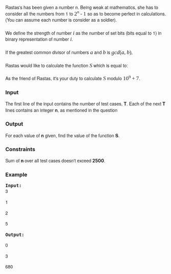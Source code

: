 <p style="margin: 1.5em 0px 0px; padding: 0px; font-size: 14px; line-height: 1.4em; color: #222222; font-family: 'Helvetica Neue', Helvetica, Arial, sans-serif;">Rastas's has been given a number n. Being weak at mathematics, she has to consider all the numbers from 1 to <span style="color: #222222; font-family: 'times new roman', sans-serif; font-size: 17.5px; line-height: 19.6px; white-space: nowrap;">2</span><span style="color: #222222; font-family: 'times new roman', sans-serif; white-space: nowrap; font-size: 13.125px; line-height: 0; position: relative; vertical-align: baseline; top: -0.5em;"><em>n</em></span><span style="color: #222222; font-family: 'times new roman', sans-serif; font-size: 17.5px; line-height: 19.6px; white-space: nowrap;"> - 1&nbsp;</span>so as to become perfect in calculations. (You can assume each number is consider as a soldier).</p>
<p style="margin: 1.5em 0px 0px; padding: 0px; font-size: 14px; line-height: 1.4em; color: #222222; font-family: 'Helvetica Neue', Helvetica, Arial, sans-serif;">We define the strength of number&nbsp;<span style="font-size: 17.5px; font-family: 'times new roman', sans-serif; white-space: nowrap;"><em>i</em></span>&nbsp;as the number of set bits (bits equal to 1) in binary representation of number&nbsp;<span style="font-size: 17.5px; font-family: 'times new roman', sans-serif; white-space: nowrap;"><em>i</em></span>.</p>
<p style="margin: 1.5em 0px 0px; padding: 0px; font-size: 14px; line-height: 1.4em; color: #222222; font-family: 'Helvetica Neue', Helvetica, Arial, sans-serif;">If the greatest common divisor of numbers&nbsp;<span style="font-size: 17.5px; font-family: 'times new roman', sans-serif; white-space: nowrap;"><em>a</em></span>&nbsp;and&nbsp;<span style="font-size: 17.5px; font-family: 'times new roman', sans-serif; white-space: nowrap;"><em>b</em></span>&nbsp;is&nbsp;<span style="font-size: 17.5px; font-family: 'times new roman', sans-serif; white-space: nowrap;"><em>gcd</em>(<em>a</em>, <em>b</em>)</span>,</p>
<p style="margin: 1.5em 0px 0px; padding: 0px; font-size: 14px; line-height: 1.4em; color: #222222; font-family: 'Helvetica Neue', Helvetica, Arial, sans-serif;">Rastas would like to calculate the function&nbsp;<span style="font-size: 17.5px; font-family: 'times new roman', sans-serif; white-space: nowrap;"><em>S</em></span>&nbsp;which is equal to:&nbsp;<img style="line-height: 1.4em; border-width: medium; border-style: none; font-family: 'times new roman', sans-serif; vertical-align: middle; margin: 0px; position: relative; bottom: 2px; max-width: 100%; max-height: 100%;" src="./24699/file/nAHt2aGe.png" alt="" align="middle"></p>
<p style="margin: 1.5em 0px 0px; padding: 0px; font-size: 14px; line-height: 1.4em; color: #222222; font-family: 'Helvetica Neue', Helvetica, Arial, sans-serif;">As the friend of Rastas, it's your duty to calculate&nbsp;<span style="font-size: 17.5px; font-family: 'times new roman', sans-serif; white-space: nowrap;"><em>S</em></span>&nbsp;modulo&nbsp;<span style="font-size: 17.5px; font-family: 'times new roman', sans-serif; white-space: nowrap;">10<span style="font-size: 13.125px; line-height: 0; position: relative; vertical-align: baseline; top: -0.5em;">9</span> + 7</span>.</p>
<h3>Input</h3>
<p><span style="color: #222222; font-family: 'Helvetica Neue', Helvetica, Arial, sans-serif; font-size: 14px; line-height: 19.6px;">The first line of the input contains the number of test cases, <strong>T</strong>. Each of the next <strong>T </strong>lines contains an integer <strong>n</strong>, as mentioned in the question</span></p>
<h3>Output</h3>
<p><span style="color: #222222; font-family: 'Helvetica Neue', Helvetica, Arial, sans-serif; font-size: 14px; line-height: 19.6px;">For each value of <strong>n</strong>&nbsp;given, find the value of the function <strong>S</strong>.</span></p>
<h3>Constraints</h3>
<p><span style="color: #222222; font-family: 'Helvetica Neue', Helvetica, Arial, sans-serif; font-size: 14px; line-height: 19.6px;">Sum of </span><strong>n </strong><span style="color: #222222; font-family: 'Helvetica Neue', Helvetica, Arial, sans-serif; font-size: 14px; line-height: 19.6px;">over all test cases doesn't exceed</span><strong>&nbsp;2500</strong><span style="color: #222222; font-family: 'Helvetica Neue', Helvetica, Arial, sans-serif; font-size: 14px; line-height: 19.6px;">.</span></p>
<h3>Example</h3>
<pre><strong>Input:</strong>
<span style="font-family: 'Helvetica Neue', Helvetica, Arial, sans-serif; color: #222222;"><span style="font-size: 14px; line-height: 19.6px;">3&nbsp;</span></span></pre>
<pre><span style="font-family: 'Helvetica Neue', Helvetica, Arial, sans-serif; color: #222222;"><span style="font-size: 14px; line-height: 19.6px;">1&nbsp;</span></span></pre>
<pre><span style="font-family: 'Helvetica Neue', Helvetica, Arial, sans-serif; color: #222222;"><span style="font-size: 14px; line-height: 19.6px;">2&nbsp;</span></span></pre>
<pre><span style="font-family: 'Helvetica Neue', Helvetica, Arial, sans-serif; color: #222222;"><span style="font-size: 14px; line-height: 19.6px;">5</span></span></pre>
<pre><strong>Output:<span style="font-size: 14px; line-height: 19.6px; color: #222222; font-family: 'Helvetica Neue', Helvetica, Arial, sans-serif;">&nbsp;</span></strong></pre>
<pre><span style="font-size: 14px; line-height: 19.6px; color: #222222; font-family: 'Helvetica Neue', Helvetica, Arial, sans-serif;">0&nbsp;</span></pre>
<pre><span style="color: #222222; font-family: 'Helvetica Neue', Helvetica, Arial, sans-serif; font-size: 14px; line-height: 19.6px;">3</span></pre>
<pre><span style="color: #222222; font-family: 'Helvetica Neue', Helvetica, Arial, sans-serif; font-size: 14px; line-height: 19.6px;">680</span><span style="color: #222222; font-family: 'Helvetica Neue', Helvetica, Arial, sans-serif; font-size: 14px; line-height: 19.6px;"><br></span>
</pre>